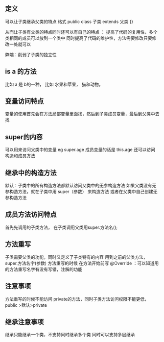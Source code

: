## 定义
可以让子类继承父类的特点
格式 public class 子类 extends 父类 {}

从而让子类有父类的特点同时还可以有自己的特点
： 提高了代码的复用性，多个类相同的成员可以放到一个类中
同时提高了代码的维护性，方法需要修改只要修改一处就可以

弊端：削弱了子类的独立性

## is a 的方法
比如 a 是 b的一种， 比如 水果和苹果， 猫和动物， 

## 变量访问特点
变量的使用首先会在方法局部变量里面找，然后到子类成员变量，最后到父类中去找

## super的内容
可以用来访问父类中的变量 eg super.age
成员变量的话是 this.age
还可以访问构造和成员方法

## 继承中的构造方法
默认：子类中的所有构造方法都默认访问父类中的无参构造方法
如果父类没有无参构造方法，就在子类中用 super（参数） 来构造方法
或者在父类中自己创建无参构造方法

## 成员方法访问特点
首先先调用的子类方法，
在子类调用父类用super.方法名();

## 方法重写
子类需要父类的功能，同时又定义了子类特有的内容
用到之前的父类方法，super.方法名字(参数)
方法重写的时候 在方法开始前写 @Override ：可以知道用的方法重写名字有没有写错，注解的功能

## 注意事项
方法重写的时候不能访问 private的方法，同时子类方法访问权限不能更低，public >默认>private

## 继承注意事项
继承只能继承一个类，不支持同时继承多个类
同时可以支持多层继承

